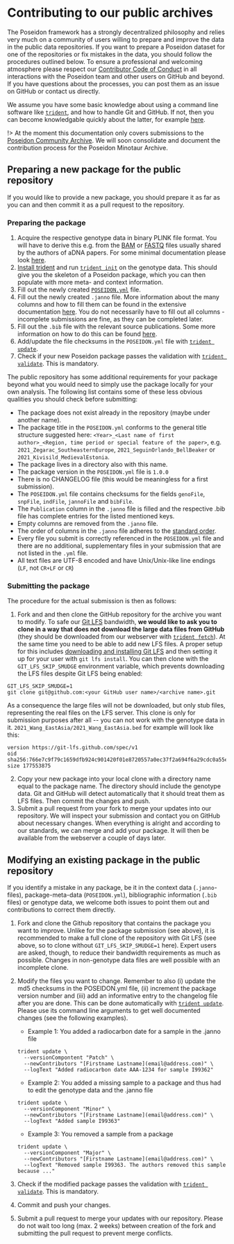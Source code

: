 # Contributing to our public archives

The Poseidon framework has a strongly decentralized philosophy and relies very much on a community of users willing to prepare and improve the data in the public data repositories. If you want to prepare a Poseidon dataset for one of the repositories or fix mistakes in the data, you should follow the procedures outlined below. To ensure a professional and welcoming atmosphere please respect our [Contributor Code of Conduct](conduct.md) in all interactions with the Poseidon team and other users on GitHub and beyond. If you have questions about the processes, you can post them as an issue on GitHub or contact us directly.

We assume you have some basic knowledge about using a command line software like [`trident`](trident), and how to handle Git and GitHub. If not, then you can become knowledgable quickly about the latter, for example [here](https://lab.github.com/githubtraining/introduction-to-github).

!> At the moment this documentation only covers submissions to the [Poseidon Community Archive](archive_overview). We will soon consolidate and document the contribution process for the Poseidon Minotaur Archive.

## Preparing a new package for the public repository

If you would like to provide a new package, you should prepare it as far as you can and then commit it as a pull request to the repository.

### Preparing the package

1. Acquire the respective genotype data in binary PLINK file format. You will have to derive this e.g. from the [BAM](https://en.wikipedia.org/wiki/SAM_(file_format)) or [FASTQ](https://en.wikipedia.org/wiki/FASTQ_format) files usually shared by the authors of aDNA papers. For some minimal documentation please look [here](genotype_data).
2. [Install trident](https://poseidon-framework.github.io/#/trident?id=installation-quickstart) and run [`trident init`](trident?id=init-command) on the genotype data. This should give you the skeleton of a Poseidon package, which you can then populate with more meta- and context information.
3. Fill out the newly created [`POSEIDON.yml`](standard?id=the-poseidonyml-file-mandatory) file.
4. Fill out the newly created `.janno` file. More information about the many columns and how to fill them can be found in the extensive documentation [here](janno_details). You do not necessarily have to fill out all columns - incomplete submissions are fine, as they can be completed later.
5. Fill out the `.bib` file with the relevant source publications. Some more information on how to do this can be found [here](janno_details?id=context-information).
6. Add/update the file checksums in the `POSEIDON.yml` file with [`trident update`](trident?id=update-command).
7. Check if your new Poseidon package passes the validation with [`trident validate`](trident?id=validate-command). This is mandatory.

The public repository has some additional requirements for your package beyond what you would need to simply use the package locally for your own analysis. The following list contains some of these less obvious qualities you should check before submitting:

- The package does not exist already in the repository (maybe under another name).
- The package title in the `POSEIDON.yml` conforms to the general title structure suggested here: `<Year>_<Last name of first author>_<Region, time period or special feature of the paper>`, e.g. `2021_Zegarac_SoutheasternEurope`, `2021_SeguinOrlando_BellBeaker` or `2021_Kivisild_MedievalEstonia`.
- The package lives in a directory also with this name.
- The package version in the `POSEIDON.yml` file is `1.0.0`
- There is no CHANGELOG file (this would be meaningless for a first submission).
- The `POSEIDON.yml` file contains checksums for the fields `genoFile`, `snpFile`, `indFile`, `jannoFile` and `bibFile`.
- The `Publication` column in the `.janno` file is filled and the respective .bib file has complete entries for the listed mentioned keys.
- Empty columns are removed from the `.janno` file.
- The order of columns in the `.janno` file adheres to the [standard order](https://github.com/poseidon-framework/poseidon-schema/blob/master/janno_columns.tsv).
- Every file you submit is correctly referenced in the `POSEIDON.yml` file and there are no additional, supplementary files in your submission that are not listed in the `.yml` file.
- All text files are UTF-8 encoded and have Unix/Unix-like line endings (`LF`, not `CR+LF` or `CR`)

### Submitting the package

The procedure for the actual submission is then as follows:

1. Fork and and then clone the GitHub repository for the archive you want to modify. To safe our [Git LFS](https://docs.github.com/en/repositories/working-with-files/managing-large-files/about-git-large-file-storage) bandwidth, **we would like to ask you to clone in a way that does not download the large data files from GitHub** (they should be downloaded from our webserver with [`trident fetch`](trident?id=fetch-command)). At the same time you need to be able to add new LFS files. A proper setup for this includes [downloading and installing Git LFS](https://git-lfs.github.com/) and then setting it up for your user with `git lfs install`. You can then clone with the `GIT_LFS_SKIP_SMUDGE` environment variable, which prevents downloading the LFS files despite Git LFS being enabled:

```
GIT_LFS_SKIP_SMUDGE=1
git clone git@github.com:<your GitHub user name>/<archive name>.git
```

As a consequence the large files will not be downloaded, but only stub files, representing the real files on the LFS server. This clone is only for submission purposes after all -- you can not work with the genotype data in it. `2021_Wang_EastAsia/2021_Wang_EastAsia.bed` for example will look like this:

```
version https://git-lfs.github.com/spec/v1
oid sha256:766e7c9f79c1659dfb924c901420f01e8720557a0ec37f2a694f6a29cdc0a55e
size 177553875
```

2. Copy your new package into your local clone with a directory name equal to the package name. The directory should include the genotype data. Git and GitHub will detect automatically that it should treat them as LFS files. Then commit the changes and push.
3. Submit a pull request from your fork to merge your updates into our repository. We will inspect your submission and contact you on GitHub about necessary changes. When everything is alright and according to our standards, we can merge and add your package. It will then be available from the webserver a couple of days later.

## Modifying an existing package in the public repository

If you identify a mistake in any package, be it in the context data (`.janno`-files), package-meta-data (`POSEIDON.yml`), bibliographic information (`.bib` files) or genotype data, we welcome both issues to point them out and contributions to correct them directly.

1. Fork and clone the Github repository that contains the package you want to improve. Unlike for the package submission (see above), it is recommended to make a full clone of the repository with Git LFS (see above, so to clone without `GIT_LFS_SKIP_SMUDGE=1` here). Expert users are asked, though, to reduce their bandwidth requirements as much as possible. Changes in non-genotype data files are well possible with an incomplete clone.
2. Modify the files you want to change. Remember to also (i) update the md5 checksums in the POSEIDON.yml file, (ii) increment the package version number and (iii) add an informative entry to the changelog file after you are done. This can be done automatically with [`trident update`](trident?id=update-command). Please use its command line arguments to get well documented changes (see the following examples).

	- Example 1: You added a radiocarbon date for a sample in the .janno file
	```
	trident update \
	  --versionCompontent "Patch" \
	  --newContributors "[Firstname Lastname](email@address.com)" \
	  --logText "Added radiocarbon date AAA-1234 for sample I99362"
	```

	- Example 2: You added a missing sample to a package and thus had to edit the genotype data and the .janno file
	```
	trident update \
	  --versionComponent "Minor" \
	  --newContributors "[Firstname Lastname](email@address.com)" \
	  --logText "Added sample I99363"
	```

	- Example 3: You removed a sample from a package
	```
	trident update \
	  --versionComponent "Major" \
	  --newContributors "[Firstname Lastname](email@address.com)" \
	  --logText "Removed sample I99363. The authors removed this sample because ..."
	```

3. Check if the modified package passes the validation with [`trident validate`](trident?id=validate-command). This is mandatory.
4. Commit and push your changes.
5. Submit a pull request to merge your updates with our repository. Please do not wait too long (max. 2 weeks) between creation of the fork and submitting the pull request to prevent merge conflicts.
